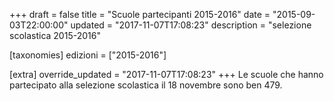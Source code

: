 +++
draft = false
title = "Scuole partecipanti 2015-2016"
date = "2015-09-03T22:00:00"
updated = "2017-11-07T17:08:23"
description = "selezione scolastica 2015-2016"

[taxonomies]
edizioni = ["2015-2016"]

[extra]
override_updated = "2017-11-07T17:08:23"
+++
Le scuole che hanno partecipato alla selezione scolastica il 18 novembre sono ben 479.
